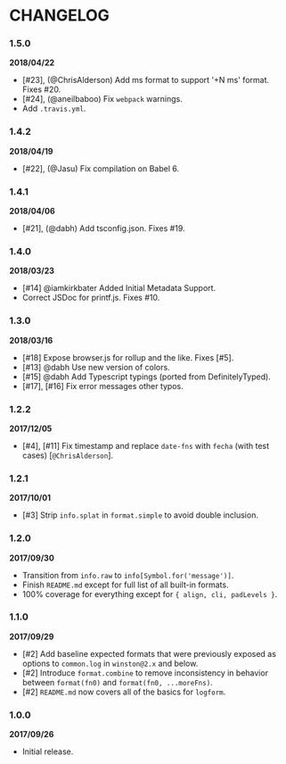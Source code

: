 # CHANGELOG

### 1.5.0
**2018/04/22**

- [#23], (@ChrisAlderson) Add ms format to support '+N ms' format. Fixes #20.
- [#24], (@aneilbaboo) Fix `webpack` warnings.
- Add `.travis.yml`.

### 1.4.2
**2018/04/19**

- [#22], (@Jasu) Fix compilation on Babel 6.

### 1.4.1
**2018/04/06**

- [#21], (@dabh) Add tsconfig.json. Fixes #19.

### 1.4.0
**2018/03/23**

- [#14] @iamkirkbater Added Initial Metadata Support. 
- Correct JSDoc for printf.js. Fixes #10.

### 1.3.0
**2018/03/16**

- [#18] Expose browser.js for rollup and the like. Fixes [#5].
- [#13] @dabh Use new version of colors.
- [#15] @dabh Add Typescript typings (ported from DefinitelyTyped).
- [#17], [#16] Fix error messages other typos.

### 1.2.2
**2017/12/05**

- [#4], [#11] Fix timestamp and replace `date-fns` with `fecha` (with test cases) [`@ChrisAlderson`].

### 1.2.1
**2017/10/01**

- [#3] Strip `info.splat` in `format.simple` to avoid double inclusion.

### 1.2.0
**2017/09/30**

- Transition from `info.raw` to `info[Symbol.for('message')]`.
- Finish `README.md` except for full list of all built-in formats.
- 100% coverage for everything except for `{ align, cli, padLevels }`.

### 1.1.0
**2017/09/29**

- [#2] Add baseline expected formats that were previously exposed as options to `common.log` in `winston@2.x` and below.
- [#2] Introduce `format.combine` to remove inconsistency in behavior between `format(fn0)` and `format(fn0, ...moreFns)`.
- [#2] `README.md` now covers all of the basics for `logform`.

### 1.0.0
**2017/09/26**

- Initial release.

